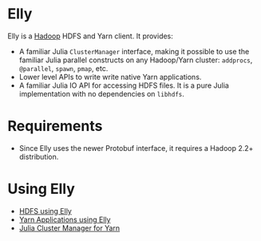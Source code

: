 # Elly

Elly is a [Hadoop](https://hadoop.apache.org/) HDFS and Yarn client. It provides:

- A familiar Julia `ClusterManager` interface, making it possible to
  use the familiar Julia parallel constructs on any Hadoop/Yarn
  cluster: `addprocs`, `@parallel`, `spawn`, `pmap`, etc.
- Lower level APIs to write write native Yarn applications.
- A familiar Julia IO API for accessing HDFS files. It is a pure Julia
  implementation with no dependencies on `libhdfs`.

# Requirements
- Since Elly uses the newer Protobuf interface, it requires a Hadoop 2.2+ distribution.

# Using Elly

- [HDFS using Elly](HDFS.md)
- [Yarn Applications using Elly](YARN.md)
- [Julia Cluster Manager for Yarn](YARNCM.md)
